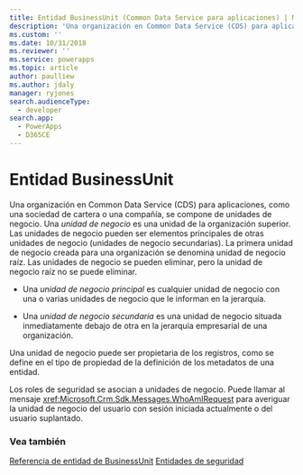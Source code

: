 ```yaml
---
title: Entidad BusinessUnit (Common Data Service para aplicaciones) | Microsoft Docs
description: 'Una organización en Common Data Service (CDS) para aplicaciones, como una sociedad de cartera o una compañía, se compone de unidades de negocio.'
ms.custom: ''
ms.date: 10/31/2018
ms.reviewer: ''
ms.service: powerapps
ms.topic: article
author: paulliew
ms.author: jdaly
manager: ryjones
search.audienceType:
  - developer
search.app:
  - PowerApps
  - D365CE
---
```

# <a name="businessunit-entity"></a>Entidad BusinessUnit

Una organización en Common Data Service (CDS) para aplicaciones, como una sociedad de cartera o una compañía, se compone de unidades de negocio. Una *unidad de negocio* es una unidad de la organización superior. Las unidades de negocio pueden ser elementos principales de otras unidades de negocio (unidades de negocio secundarias). La primera unidad de negocio creada para una organización se denomina unidad de negocio raíz. Las unidades de negocio se pueden eliminar, pero la unidad de negocio raíz no se puede eliminar.  
  
- Una *unidad de negocio principal* es cualquier unidad de negocio con una o varias unidades de negocio que le informan en la jerarquía.  
  
- Una *unidad de negocio secundaria* es una unidad de negocio situada inmediatamente debajo de otra en la jerarquía empresarial de una organización.  
  
 Una unidad de negocio puede ser propietaria de los registros, como se define en el tipo de propiedad de la definición de los metadatos de una entidad. 
  
 Los roles de seguridad se asocian a unidades de negocio. Puede llamar al mensaje <xref:Microsoft.Crm.Sdk.Messages.WhoAmIRequest> para averiguar la unidad de negocio del usuario con sesión iniciada actualmente o del usuario suplantado.

### <a name="see-also"></a>Vea también

[Referencia de entidad de BusinessUnit](reference/entities/businessunit.md)
[Entidades de seguridad](security-model.md)